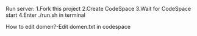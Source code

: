 Run server:
1.Fork this project
2.Create CodeSpace
3.Wait for CodeSpace start
4.Enter ./run.sh in terminal

How to edit domen?-Edit domen.txt in codespace
